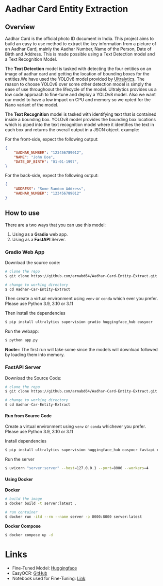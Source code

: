 # Aadhar Card Entity Extraction

## Overview

Aadhar Card is the official photo ID document in India. This project aims to build an easy to use method to extract the key information from a picture of an Aadhar Card, mainly the Aadhar Number, Name of the Person, Date of Birth and Address. This is made possible using a Text Detection model and a Text Recognition Model.

The __Text Detection__ model is tasked with detecting the four entities on an image of aadhar card and getting the location of bounding boxes for the entities.We have used the YOLOv8 model provided by [Ultralytics](https://docs.ultralytics.com/). The reason to choose YOLOv8 over some other detection model is simply the ease of use throughoout the lifecycle of the model. Ultralytics provides us a low code approach to fine-tune and deploy a YOLOv8 model. Also we want our model to have a low impact on CPU and memory so we opted for the Nano variant of the model.

The __Text Recognition__ model is tasked with identifying text that is contained inside a bounding box. YOLOv8 model provides the bounding box locations which is piped into the text recognition model where it identifies the text in each box and returns the overall output in a JSON object. example:

For the front-side, expect the following output:
```json
{
    "AADHAR_NUMBER": "123456789012",
    "NAME": "John Doe",
    "DATE_OF_BIRTH": "01-01-1997",
}
```

For the back-side, expect the following output:
```json
{
    "ADDRESS": "Some Random Address",
    "AADHAR_NUMBER": "123456789012"
}
```

## How to use

There are a two ways that you can use this model:

1. Using as a __Gradio__ web app.
2. Using as a __FastAPI__ Server.

### Gradio Web App

Download the source code:

```bash
# clone the repo
$ git clone https://github.com/arnabd64/Aadhar-Card-Entity-Extract.git

# change to working directory
$ cd Aadhar-Car-Entity-Extract
```

Then create a virtual environment using `venv` or `conda` which ever you prefer. Please use Python 3.9, 3.10 or 3.11

Then install the dependencies

```bash
$ pip install ultralytics supervision gradio huggingface_hub easyocr
```

Run the webapp:

```bash
$ python app.py
```
__Noote:__: The first run will take some since the models will download followed by loading them into memory.

### FastAPI Server

Download the Source Code:

```bash
# clone the repo
$ git clone https://github.com/arnabd64/Aadhar-Card-Entity-Extract.git

# change to working directory
$ cd Aadhar-Car-Entity-Extract
```

#### Run from Source Code

Create a virtual environment using `venv` or `conda` whichever you prefer. Please use Python 3.9, 3.10 or 3.11

Install dependencies

```bash
$ pip install ultralytics supervision huggingface_hub easyocr fastapi uvicorn python-multipart
```

Run the server

```bash
$ uvicorn "server:server" --host=127.0.0.1 --port=8000 --workers=4
```

#### Using Docker

__Docker__

```bash
# build the image
$ docker build -t server:latest .

# run container
$ docker run -itd --rm --name server -p 8000:8000 server:latest
```

__Docker Compose__

```bash
$ docker compose up -d
```

# Links

+ Fine-Tuned Model: [Huggingface](https://huggingface.co/arnabdhar/YOLOv8-nano-aadhar-card)
+ EasyOCR: [GitHub](https://github.com/JaidedAI/EasyOCR)
+ Notebook used for Fine-Tuning: [Link](./Fine-Tune.ipynb)